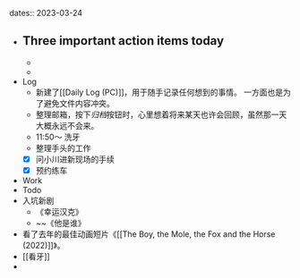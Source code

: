 dates:: 2023-03-24

- Three important action items today
	- 
	- 
	- 
- Log
	- 新建了[[Daily Log (PC)]]，用于随手记录任何想到的事情。 一方面也是为了避免文件内容冲突。
	- 整理邮箱，按下*归档*按钮时，心里想着将来某天也许会回顾，虽然那一天大概永远不会来。
	- 11:50～ 洗牙
	- 整理手头的工作
	- [x] 问小川进新现场的手续
	- [x] 预约练车
- Work
- Todo
- 入坑新剧
	- 《幸运汉克》
	- ~~《他是谁》
- 看了去年的最佳动画短片《[[The Boy, the Mole, the Fox and the Horse (2022)]]》。
- [[看牙]]
- 